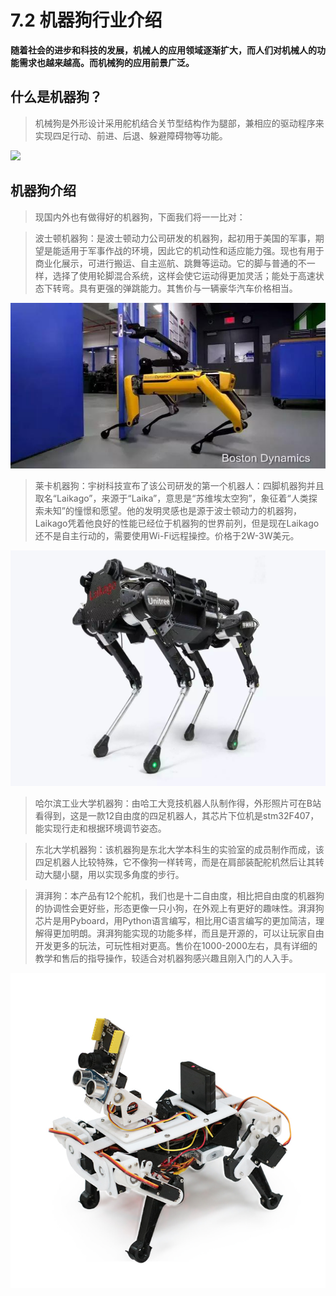 # 7.2 机器狗行业介绍

**随着社会的进步和科技的发展，机械人的应用领域逐渐扩大，而人们对机械人的功能需求也越来越高。而机械狗的应用前景广泛。**

## 什么是机器狗？

>机械狗是外形设计采用舵机结合关节型结构作为腿部，兼相应的驱动程序来实现四足行动、前进、后退、躲避障碍物等功能。

![](../.gitbook/assets/1%20%2813%29.png)

## 机器狗介绍

>现国内外也有做得好的机器狗，下面我们将一一比对：

>波士顿机器狗：是波士顿动力公司研发的机器狗，起初用于美国的军事，期望是能适用于军事作战的环境，因此它的机动性和适应能力强。现也有用于商业化展示，可进行搬运、自主巡航、跳舞等运动。它的脚与普通的不一样，选择了使用轮脚混合系统，这样会使它运动得更加灵活；能处于高速状态下转弯。具有更强的弹跳能力。其售价与一辆豪华汽车价格相当。

![](/pic/ch7/7.2/6.png) 

>莱卡机器狗：宇树科技宣布了该公司研发的第一个机器人：四脚机器狗并且取名“Laikago”，来源于“Laika”，意思是“苏维埃太空狗”，象征着“人类探索未知”的憧憬和愿望。他的发明灵感也是源于波士顿动力的机器狗，Laikago凭着他良好的性能已经位于机器狗的世界前列，但是现在Laikago还不是自主行动的，需要使用Wi-Fi远程操控。价格于2W-3W美元。

![](/pic/ch7/7.2/5.png) 

>哈尔滨工业大学机器狗：由哈工大竞技机器人队制作得，外形照片可在B站看得到，这是一款12自由度的四足机器人，其芯片下位机是stm32F407，能实现行走和根据环境调节姿态。

>东北大学机器狗：该机器狗是东北大学本科生的实验室的成员制作而成，该四足机器人比较特殊，它不像狗一样转弯，而是在肩部装配舵机然后让其转动大腿小腿，用以实现多角度的步行。

>湃湃狗：本产品有12个舵机，我们也是十二自由度，相比把自由度的机器狗的协调性会更好些，形态更像一只小狗，在外观上有更好的趣味性。湃湃狗芯片是用Pyboard，用Python语言编写，相比用C语言编写的更加简洁，理解得更加明朗。湃湃狗能实现的功能多样，而且是开源的，可以让玩家自由开发更多的玩法，可玩性相对更高。售价在1000-2000左右，具有详细的教学和售后的指导操作，较适合对机器狗感兴趣且刚入门的人入手。

![](/pic/ch7/7.2/7.png) 